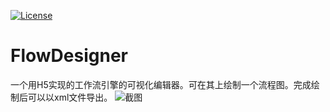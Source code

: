 [![License](https://img.shields.io/badge/license-anti996-green.svg)](https://github.com/wanlinus/Anti996-License/blob/master/LICENSE)

FlowDesigner
===
一个用H5实现的工作流引擎的可视化编辑器。可在其上绘制一个流程图。完成绘制后可以以xml文件导出。
![截图](https://github.com/xiaoke1256/FlowDesigner/blob/master/imgAndDoc/img/food_product_flow_small.jpg?raw=true)

